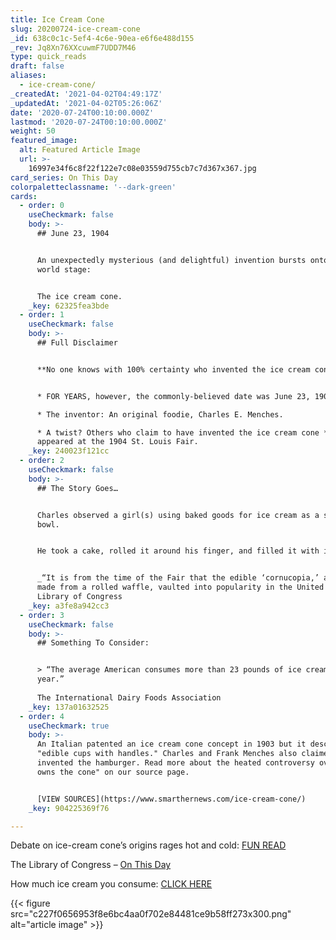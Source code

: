 ```yaml
---
title: Ice Cream Cone
slug: 20200724-ice-cream-cone
_id: 638c0c1c-5ef4-4c6e-90ea-e6f6e488d155
_rev: Jq8Xn76XXcuwmF7UDD7M46
type: quick_reads
draft: false
aliases:
  - ice-cream-cone/
_createdAt: '2021-04-02T04:49:17Z'
_updatedAt: '2021-04-02T05:26:06Z'
date: '2020-07-24T00:10:00.000Z'
lastmod: '2020-07-24T00:10:00.000Z'
weight: 50
featured_image:
  alt: Featured Article Image
  url: >-
    16997e34f6c8f22f122e7c08e03559d755cb7c7d367x367.jpg
card_series: On This Day
colorpaletteclassname: '--dark-green'
cards:
  - order: 0
    useCheckmark: false
    body: >-
      ## June 23, 1904


      An unexpectedly mysterious (and delightful) invention bursts onto the
      world stage:


      The ice cream cone.
    _key: 62325fea3bde
  - order: 1
    useCheckmark: false
    body: >-
      ## Full Disclaimer


      **No one knows with 100% certainty who invented the ice cream cone.**


      * FOR YEARS, however, the commonly-believed date was June 23, 1904.

      * The inventor: An original foodie, Charles E. Menches.

      * A twist? Others who claim to have invented the ice cream cone *also*
      appeared at the 1904 St. Louis Fair.
    _key: 240023f121cc
  - order: 2
    useCheckmark: false
    body: >-
      ## The Story Goes…


      Charles observed a girl(s) using baked goods for ice cream as a serving
      bowl.


      He took a cake, rolled it around his finger, and filled it with ice cream.


      _“It is from the time of the Fair that the edible ‘cornucopia,’ a cone
      made from a rolled waffle, vaulted into popularity in the United States.”_
      Library of Congress
    _key: a3fe8a942cc3
  - order: 3
    useCheckmark: false
    body: >-
      ## Something To Consider:


      > “The average American consumes more than 23 pounds of ice cream per
      year.”  
        
      The International Dairy Foods Association
    _key: 137a01632525
  - order: 4
    useCheckmark: true
    body: >-
      An Italian patented an ice cream cone concept in 1903 but it described
      "edible cups with handles." Charles and Frank Menches also claimed to have
      invented the hamburger. Read more about the heated controversy over "who
      owns the cone" on our source page.


      [VIEW SOURCES](https://www.smarthernews.com/ice-cream-cone/)
    _key: 904225369f76

---
```

Debate on ice-cream cone’s origins rages hot and cold: [FUN READ](https://www.chicagotribune.com/news/ct-xpm-2004-04-15-0404150073-story.html)

The Library of Congress – [On This Day](https://www.loc.gov/item/today-in-history/july-23/)

How much ice cream you consume: [CLICK HERE](https://www.idfa.org/ice-cream-sales-trends#:~:text=The%20average%20American%20consumes%20more,of%20ice%20cream%20per%20year.)

{{< figure src="c227f0656953f8e6bc4aa0f702e84481ce9b58ff273x300.png" alt="article image" >}}